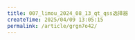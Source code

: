 ```yaml
---
title: 007_limou_2024_08_13_qt_qss选择器
createTime: 2025/04/09 13:05:15
permalink: /article/grgn7o42/
---
```

